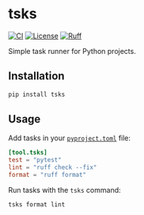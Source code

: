 # tsks

[![CI](https://github.com/esadek/tsks/actions/workflows/ci.yml/badge.svg)](https://github.com/esadek/tsks/actions/workflows/ci.yml)
[![License](https://img.shields.io/github/license/esadek/tsks)](https://github.com/esadek/tsks/blob/main/LICENSE)
[![Ruff](https://img.shields.io/endpoint?url=https://raw.githubusercontent.com/astral-sh/ruff/main/assets/badge/v2.json)](https://github.com/astral-sh/ruff)

Simple task runner for Python projects.

## Installation

```bash
pip install tsks
```

## Usage

Add tasks in your [`pyproject.toml`](https://packaging.python.org/en/latest/guides/writing-pyproject-toml/) file:

```toml
[tool.tsks]
test = "pytest"
lint = "ruff check --fix"
format = "ruff format"
```

Run tasks with the `tsks` command:

```bash
tsks format lint
```
